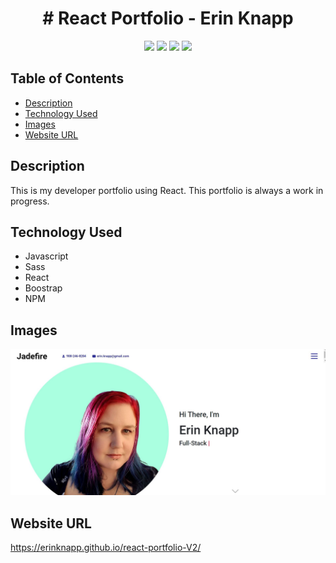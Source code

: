 <h1 align="center"># React Portfolio - Erin Knapp</h1>
<p align="center">
    <img src="https://img.shields.io/badge/Javascript-blueviolet" />
    <img src="https://img.shields.io/badge/React-success" />
    <img src="https://img.shields.io/badge/bootstrap-blue"  />
    <img src="https://img.shields.io/badge/NPM-important"  />
</p>

## Table of Contents
- [Description](#description)
- [Technology Used](#technology-used)
- [Images](#images)
- [Website URL](#website-url)

## Description

This is my developer portfolio using React. This portfolio is always a work in progress.

## Technology Used
* Javascript
* Sass
* React
* Boostrap
* NPM

## Images

<img src="public/assets/portfolio-pic.JPG">

## Website URL
https://erinknapp.github.io/react-portfolio-V2/